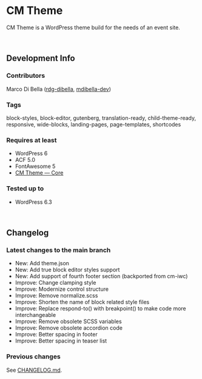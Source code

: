 # CM Theme
CM Theme is a WordPress theme build for the needs of an event site.

<br>

## Development Info

### Contributors
Marco Di Bella ([rdg-dibella](https://github.com/rdg-dibella), [mdibella-dev](https://github.com/mdibella-dev))

### Tags
block-styles, block-editor, gutenberg, translation-ready, child-theme-ready, responsive, wide-blocks, landing-pages, page-templates, shortcodes

### Requires at least

- WordPress 6
- ACF 5.0
- FontAwesome 5
- [CM Theme — Core](https://github.com/mdibella-dev/cm-theme-core)

### Tested up to

- WordPress 6.3

<br>

## Changelog


### Latest changes to the main branch

- New: Add theme.json
- New: Add true block editor styles support
- New: Add support of fourth footer section (backported from cm-iwc)
- Improve: Change clamping style
- Improve: Modernize control structure
- Improve: Remove normalize.scss
- Improve: Shorten the name of block related style files
- Improve: Replace respond-to() with breakpoint() to make code more interchangeable
- Improve: Remove obsolete SCSS variables
- Improve: Remove obsolete accordion code
- Improve: Better spacing in footer
- Improve: Better spacing in teaser list

### Previous changes

See [CHANGELOG.md](https://github.com/rdg-dibella/cm/blob/main/CHANGELOG.md).
